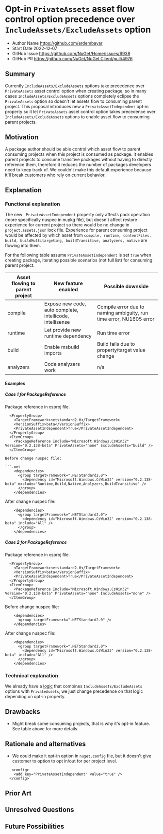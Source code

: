 # Opt-in `PrivateAssets` asset flow control option precedence over `IncludeAssets/ExcludeAssets` option

- Author Name <https://github.com/erdembayar>
- Start Date 2022-12-07
- GitHub Issue <https://github.com/NuGet/Home/issues/6938>
- GitHub PR <https://github.com/NuGet/NuGet.Client/pull/4976>

## Summary

<!-- One-paragraph description of the proposal. -->
Currently `IncludeAssets/ExcludeAssets` options take precedence over `PrivateAssets` asset control option when creating package, so in many cases `IncludeAssets/ExcludeAssets` options completely eclipse the `PrivateAssets` option so doesn't let assets flow to consuming parent project. This proposal introduces new a `PrivateAssetIndependent` opt-in property so it let `PrivateAssets` asset control option takes precedence over `IncludeAssets/ExcludeAssets` options to enable asset flow to consuming parent projects.

## Motivation

<!-- Why are we doing this? What pain points does this solve? What is the expected outcome? -->
A package author should be able control which asset flow to parent consuming projects when this project is consumed as package. It enables parent projects to consume transitive packages without having to directly reference them, therefore it reduces the number of packages developers need to keep track of.
We couldn't make this default experience because it'll break customers who rely on current behavior.

## Explanation

### Functional explanation

<!-- Explain the proposal as if it were already implemented and you're teaching it to another person. -->
<!-- Introduce new concepts, functional designs with real life examples, and low-fidelity mockups or  pseudocode to show how this proposal would look. -->
The new ` PrivateAssetIndependent` property only affects pack operation (more specifically nuspec in nupkg file), but doesn't affect restore experience for current project so there would be no change in `project.assets.json` lock file.
Experience for parent consuming project would be affected by which asset from `compile, runtime, contentFiles, build, buildMultitargeting, buildTransitive, analyzers, native` are flowing into them.

For the following table assume `PrivateAssetIndependent` is set `true` when creating package, iterating possible scenarios (not full list) for consuming parent project.

| Asset flowing to parent project | New feature enabled | Possible downside |
|-----------------------|--------------|-----------------|
| compile | Expose new code, auto complete, intellicode, intellisense | Compile error due to naming ambiguity, run time error, NU1605 error |
| runtime | Let provide new runtime dependency | Run time error |
| build | Enable msbuild imports | Build fails due to property/target value change |
| analyzers | Code analyzers work | n/a |

#### Examples

##### Case 1 for PackageReference

Package reference in csproj file.

```.net
  <PropertyGroup>
    <TargetFramework>netstandard2.0</TargetFramework>
    <VersionSuffix>beta</VersionSuffix>
    <PrivateAssetIndependent>True</PrivateAssetIndependent>
  </PropertyGroup>
  <ItemGroup>
    <PackageReference Include="Microsoft.Windows.CsWin32" Version="0.2.138-beta" PrivateAssets="none" ExcludeAssets="build" />
  </ItemGroup>

Before change nuspec file:

```.net
    <dependencies>
      <group targetFramework=".NETStandard2.0">
        <dependency id="Microsoft.Windows.CsWin32" version="0.2.138-beta" exclude="Runtime,Build,Native,Analyzers,BuildTransitive" />
      </group>
    </dependencies>
```

After change nuspec file:

```.net
    <dependencies>
      <group targetFramework=".NETStandard2.0">
        <dependency id="Microsoft.Windows.CsWin32" version="0.2.138-beta" include="All" />
      </group>
    </dependencies>
```

##### Case 2 for PackageReference

Package reference in csproj file.

```.net
  <PropertyGroup>
    <TargetFramework>netstandard2.0</TargetFramework>
    <VersionSuffix>beta</VersionSuffix>
    <PrivateAssetIndependent>True</PrivateAssetIndependent>
  </PropertyGroup>
  <ItemGroup>
    <PackageReference Include="Microsoft.Windows.CsWin32" Version="0.2.138-beta" PrivateAssets="none" IncludeAssets="none" />    
  </ItemGroup>
```

Before change nuspec file:

```.net
    <dependencies>
      <group targetFramework=".NETStandard2.0" />
    </dependencies>
```

After change nuspec file:

```.net
    <dependencies>
      <group targetFramework=".NETStandard2.0">
        <dependency id="Microsoft.Windows.CsWin32" version="0.2.138-beta" include="All" />
      </group>
    </dependencies>
```

### Technical explanation

We already have a [logic](hhttps://github.com/NuGet/NuGet.Client/blob/380415d812681ebf1c8aa0bc21533d4710514fc3/src/NuGet.Core/NuGet.Commands/CommandRunners/PackCommandRunner.cs#L577-L582) that combines `IncludeAssets/ExcludeAssets` options with `PrivateAssets`, we just change precedence on that logic depending on opt-in property.

## Drawbacks

<!-- Why should we not do this? -->
- Might break some consuming projects, that is why it's opt-in feature. See table above for more details.

## Rationale and alternatives

<!-- Why is this the best design compared to other designs? -->
<!-- What other designs have been considered and why weren't they chosen? -->
<!-- What is the impact of not doing this? -->
- We could make it opt-in option in `nuget.config` file, but it doesn't give customer to option to opt in/out for per project level.

```.net
   <config>
    <add key="PrivateAssetIndependent" value="true" />
  </config>
```

## Prior Art

<!-- What prior art, both good and bad are related to this proposal? -->
<!-- Do other features exist in other ecosystems and what experience have their community had? -->
<!-- What lessons from other communities can we learn from? -->
<!-- Are there any resources that are relevant to this proposal? -->

## Unresolved Questions

<!-- What parts of the proposal do you expect to resolve before this gets accepted? -->
<!-- What parts of the proposal need to be resolved before the proposal is stabilized? -->
<!-- What related issues would you consider out of scope for this proposal but can be addressed in the future? -->

## Future Possibilities

<!-- What future possibilities can you think of that this proposal would help with? -->

